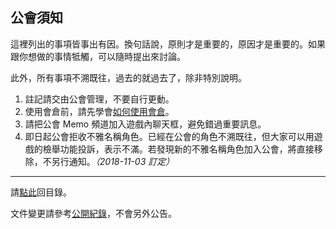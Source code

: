 ## 公會須知

這裡列出的事項皆事出有因。換句話說，原則才是重要的，原因才是重要的。如果跟你想做的事情牴觸，可以隨時提出來討論。

此外，所有事項不溯既往，過去的就過去了，除非特別說明。

1.  註記請交由公會管理，不要自行更動。
1.  使用會倉前，請先學會[如何使用會倉](https://badbadweather.github.io/bank.html)。
1.  請把公會 Memo 頻道加入遊戲內聊天框，避免錯過重要訊息。
1.  即日起公會拒收不雅名稱角色。已經在公會的角色不溯既往，但大家可以用遊戲的檢舉功能投訴，表示不滿。若發現新的不雅名稱角色加入公會，將直接移除，不另行通知。*（2018-11-03 訂定）*

--- 

請[點此](https://badbadweather.github.io/)回目錄。

文件變更請參考[公開紀錄](https://github.com/badbadweather/badbadweather.github.io/commits/master/guidelines.md)，不會另外公告。
